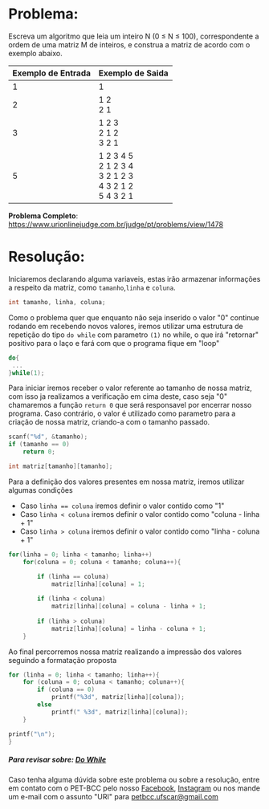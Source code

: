 # Problema:   
Escreva um algoritmo que leia um inteiro N (0 ≤ N ≤ 100), correspondente a ordem de uma matriz M de inteiros, e construa a matriz de acordo com o exemplo abaixo.


Exemplo de Entrada | Exemplo de Saida
------------ | -------------
1 | 1
2 | 1 2 </br> 2 1
3 | 1 2 3 </br> 2 1 2 </br> 3 2 1
5 | 1 2 3 4 5 </br> 2 1 2 3 4 </br> 3 2 1 2 3 </br> 4 3 2 1 2 </br> 5 4 3 2 1


**Problema Completo**: https://www.urionlinejudge.com.br/judge/pt/problems/view/1478

# Resolução:

Iniciaremos declarando alguma variaveis, estas irão armazenar informações a respeito da matriz, como `tamanho`,`linha` e `coluna`.
```c
int tamanho, linha, coluna;
```


Como o problema quer que enquanto não seja inserido o valor "0" continue rodando em recebendo novos valores, iremos utilizar uma estrutura de repetição do tipo `do while` com parametro `(1)` no while, o que irá "retornar" positivo para o laço e fará com que o programa fique em "loop"
```c
do{
 ...
}while(1);
```


Para iniciar iremos receber o valor referente ao tamanho de nossa matriz, com isso ja realizamos a verificação em cima deste, caso seja "0" chamaremos a função `return 0` que será responsavel por encerrar nosso programa. Caso contrário, o valor é utilizado como parametro para a criação de nossa matriz, criando-a com o tamanho passado.
```c
scanf("%d", &tamanho);
if (tamanho == 0)
	return 0;

int matriz[tamanho][tamanho];
```

Para a definição dos valores presentes em nossa matriz, iremos utilizar algumas condições
* Caso `linha == coluna` iremos definir o valor contido como "1"
* Caso `linha < coluna` iremos definir o valor contido como "coluna - linha + 1"
* Caso `linha > coluna` iremos definir o valor contido como "linha - coluna + 1"

```c
for(linha = 0; linha < tamanho; linha++)
	for(coluna = 0; coluna < tamanho; coluna++){

		if (linha == coluna)
			matriz[linha][coluna] = 1;
		
		if (linha < coluna)
			matriz[linha][coluna] = coluna - linha + 1;
		
		if (linha > coluna)
			matriz[linha][coluna] = linha - coluna + 1;
	}
```


Ao final percorremos nossa matriz realizando a impressão dos valores seguindo a formatação proposta
```c
for (linha = 0; linha < tamanho; linha++){
	for (coluna = 0; coluna < tamanho; coluna++){
		if (coluna == 0)
			printf("%3d", matriz[linha][coluna]);
		else
			printf(" %3d", matriz[linha][coluna]);
	}

printf("\n");
}
```


##### Para revisar sobre: [Do While](https://docs.microsoft.com/pt-br/cpp/c-language/do-while-statement-c?view=vs-2019)
    
Caso tenha alguma dúvida sobre este problema ou sobre a resolução, entre em contato com o PET-BCC pelo nosso
[Facebook](https://www.facebook.com/petbcc/),
[Instagram](https://www.instagram.com/petbcc.ufscar/)
ou nos mande um e-mail com o assunto "URI" para  petbcc.ufscar@gmail.com
